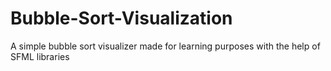 # Bubble-Sort-Visualization
A simple bubble sort visualizer made for learning purposes with the help of SFML libraries 
